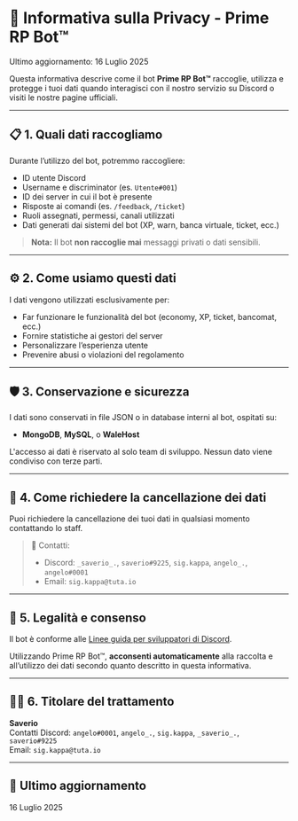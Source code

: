 # 🔐 Informativa sulla Privacy - Prime RP Bot™

Ultimo aggiornamento: 16 Luglio 2025

Questa informativa descrive come il bot **Prime RP Bot™** raccoglie, utilizza e protegge i tuoi dati quando interagisci con il nostro servizio su Discord o visiti le nostre pagine ufficiali.

---

## 📋 1. Quali dati raccogliamo

Durante l’utilizzo del bot, potremmo raccogliere:

- ID utente Discord
- Username e discriminator (es. `Utente#001`)
- ID dei server in cui il bot è presente
- Risposte ai comandi (es. `/feedback`, `/ticket`)
- Ruoli assegnati, permessi, canali utilizzati
- Dati generati dai sistemi del bot (XP, warn, banca virtuale, ticket, ecc.)

> **Nota:** Il bot **non raccoglie mai** messaggi privati o dati sensibili.

---

## ⚙️ 2. Come usiamo questi dati

I dati vengono utilizzati esclusivamente per:

- Far funzionare le funzionalità del bot (economy, XP, ticket, bancomat, ecc.)
- Fornire statistiche ai gestori del server
- Personalizzare l’esperienza utente
- Prevenire abusi o violazioni del regolamento

---

## 🛡️ 3. Conservazione e sicurezza

I dati sono conservati in file JSON o in database interni al bot, ospitati su:

- **MongoDB**, **MySQL**, o **WaleHost**

L'accesso ai dati è riservato al solo team di sviluppo. Nessun dato viene condiviso con terze parti.

---

## 🧽 4. Come richiedere la cancellazione dei dati

Puoi richiedere la cancellazione dei tuoi dati in qualsiasi momento contattando lo staff.

> 📩 Contatti:
> - Discord: `_saverio_.`, `saverio#9225`, `sig.kappa`, `angelo_.`, `angelo#0001`
> - Email: `sig.kappa@tuta.io`

---

## 🧾 5. Legalità e consenso

Il bot è conforme alle [Linee guida per sviluppatori di Discord](https://discord.com/developers/docs/policies-and-agreements).

Utilizzando Prime RP Bot™, **acconsenti automaticamente** alla raccolta e all’utilizzo dei dati secondo quanto descritto in questa informativa.

---

## 🧑‍💼 6. Titolare del trattamento

**Saverio**  
Contatti Discord: `angelo#0001`, `angelo_.`, `sig.kappa`, `_saverio_.`, `saverio#9225`  
Email: `sig.kappa@tuta.io`

---

## 📅 Ultimo aggiornamento

16 Luglio 2025
